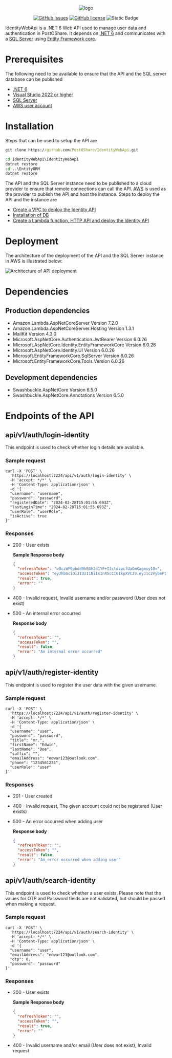 <p align="center"><img src="https://github.com/PostOShare/IdentityWebApi/assets/17848426/b2a55da5-dc7f-4b33-9de6-e6d0c641a752" alt="logo"></p>

<div align="center">
  
[![GitHub Issues](https://img.shields.io/github/issues/PostOShare/IdentityWebApi.svg)](https://github.com/PostOShare/IdentityWebApi/issues)
[![GitHub license](https://img.shields.io/github/license/PostOShare/IdentityWebApi)](https://github.com/PostOShare/IdentityWebApi/blob/master/LICENSE)
![Static Badge](https://img.shields.io/badge/.net-6)

</div>

IdentityWebApi is a .NET 6 Web API used to manage user data and authentication in PostOShare. It depends on [.NET 6](https://dotnet.microsoft.com/en-us/) and communicates with a [SQL Server](https://www.microsoft.com/en-us/sql-server/sql-server-2022) using [Entity Framework core](https://learn.microsoft.com/en-us/ef/core/).

# Prerequisites

The following need to be available to ensure that the API and the SQL server database can be published

- [.NET 6](https://dotnet.microsoft.com/en-us/)
- [Visual Studio 2022 or higher](https://visualstudio.microsoft.com/downloads/)
- [SQL Server](https://www.microsoft.com/en-us/sql-server/sql-server-2022)
- [AWS user account](https://aws.amazon.com/)
  
# Installation

Steps that can be used to setup the API are

```cmd
git clone https://github.com/PostOShare/IdentityWebApi.git

cd IdentityWebApi\IdentityWebApi
dotnet restore
cd ..\EntityORM
dotnet restore
```

The API and the SQL Server instance need to be published to a cloud provider to ensure that remote connections can call the API. [AWS](https://aws.amazon.com/) is used as the provider to publish the API and host the instance. Steps to deploy the API and the instance are

- [Create a VPC to deploy the Identity API](https://github.com/PostOShare/IdentityWebApi/wiki/Create-a-VPC-to-deploy-the-Identity-API)
- [Installation of DB](https://github.com/PostOShare/IdentityWebApi/wiki/Installation-of-DB)
- [Create a Lambda function, HTTP API and deploy the Identity API](https://github.com/PostOShare/IdentityWebApi/wiki/Create-a-Lambda-function,-HTTP-API-and-deploy-the-Identity-API)

# Deployment

The architecture of the deployment of the API and the SQL Server instance in AWS is illustrated below:

![Architecture of API deployment](https://github.com/PostOShare/IdentityWebApi/assets/17848426/79c4a4f6-56be-4b6b-9ad1-c18bcb527202)

# Dependencies

## Production dependencies

-  Amazon.Lambda.AspNetCoreServer Version 7.2.0 
-  Amazon.Lambda.AspNetCoreServer.Hosting Version 1.3.1 
-  MailKit Version 4.3.0 
-  Microsoft.AspNetCore.Authentication.JwtBearer Version 6.0.26 
-  Microsoft.AspNetCore.Identity.EntityFrameworkCore Version 6.0.26 
-  Microsoft.AspNetCore.Identity.UI Version 6.0.26 
-  Microsoft.EntityFrameworkCore.SqlServer Version 6.0.26 
-  Microsoft.EntityFrameworkCore.Tools Version 6.0.26

## Development dependencies

- Swashbuckle.AspNetCore Version 6.5.0
- Swashbuckle.AspNetCore.Annotations Version 6.5.0

# Endpoints of the API

## api/v1/auth/login-identity

This endpoint is used to check whether login details are available.

### Sample request

```
curl -X 'POST' \
  'https://localhost:7224/api/v1/auth/login-identity' \
  -H 'accept: */*' \
  -H 'Content-Type: application/json' \
  -d '{
  "username": "username",
  "password": "password",
  "registeredDate": "2024-02-28T15:01:55.693Z",
  "lastLoginTime": "2024-02-28T15:01:55.693Z",
  "userRole": "userRole",
  "isActive": true
}'
```

### Responses

- 200 - User exists
  	
  **Sample Response body**
  ```json
  {
    "refreshToken": "w0czWF0pbdd9hB4h2d1YF+I3ctdzpcfUaOmKagmsy10=",
    "accessToken": "eyJhbGciOiJIUzI1NiIsInR5cCI6IkpXVCJ9.eyJ1c2VybmFtZSI6ImdkZmdkIiwibmJmIjoxNzA5MzA0ODk5LCJleHAiOjE3MDkzMDU3OTksImlhdCI6MTcwOTMwNDg5OX0.Hw1GmtW4O245qfD11cHOCQtQ91p2inAOlm6cIjL31rU",
    "result": true,
    "error": ""
  }
  ```

- 400 - Invalid request, Invalid username and/or password (User does not exist)
- 500 - An internal error occurred

  **Response body**
  ```json
  {
    "refreshToken": "",
    "accessToken": "",
    "result": false,
    "error": "An internal error occurred"
  }
  ```

## api/v1/auth/register-identity

This endpoint is used to register the user data with the given username.

### Sample request

```
curl -X 'POST' \
  'https://localhost:7224/api/v1/auth/register-identity' \
  -H 'accept: */*' \
  -H 'Content-Type: application/json' \
  -d '{
  "username": "user",
  "password": "password",
  "title": "mr.",
  "firstName": "Edwin",
  "lastName": "Doe",
  "suffix": "",
  "emailAddress": "edwar123@outlook.com",
  "phone": "1234561234",
  "userRole": "user"
}'
```

### Responses

- 201 - User created
- 400 - Invalid request, The given account could not be registered (User exists)
- 500 - An error occurred when adding user

  **Response body**
  ```json
  {
    "refreshToken": "",
    "accessToken": "",
    "result": false,
    "error": "An error occurred when adding user"
  }
  ```

## api/v1/auth/search-identity

This endpoint is used to check whether a user exists. Please note that the values for OTP and Password fields are not validated, but should be passed when making a request. 

### Sample request

```
curl -X 'POST' \
  'https://localhost:7224/api/v1/auth/search-identity' \
  -H 'accept: */*' \
  -H 'Content-Type: application/json' \
  -d '{
  "username": "user",
  "emailAddress": "edwar123@outlook.com",
  "otp": 0,
  "password": "password"
}'
```

### Responses

- 200 - User exists
  	
  **Sample Response body**
  ```json
  {
    "refreshToken": "",
    "accessToken": "",
    "result": true,
    "error": ""
  }
  ```

- 400 - Invalid username and/or email (User does not exist), Invalid request

